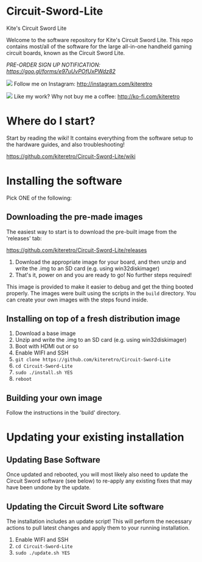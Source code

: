 # Circuit-Sword-Lite
Kite's Circuit Sword Lite

Welcome to the software repository for Kite's Circuit Sword Lite. This repo contains most/all of the software for the large all-in-one handheld gaming circuit boards, known as the Circuit Sword Lite.

_PRE-ORDER SIGN UP NOTIFICATION: https://goo.gl/forms/e97uUvPOfUxPWdz82_

![](https://i.imgur.com/ibdWkuw.png) Follow me on Instagram: http://instagram.com/kiteretro

![](https://i.imgur.com/s4VyfJG.png) Like my work? Why not buy me a coffee: http://ko-fi.com/kiteretro

# Where do I start?
Start by reading the wiki! It contains everything from the software setup to the hardware guides, and also troubleshooting!

https://github.com/kiteretro/Circuit-Sword-Lite/wiki

# Installing the software
Pick ONE of the following:

## Downloading the pre-made images
The easiest way to start is to download the pre-built image from the 'releases' tab:

https://github.com/kiteretro/Circuit-Sword-Lite/releases

1. Download the appropriate image for your board, and then unzip and write the .img to an SD card (e.g. using win32diskimager)
2. That's it, power on and you are ready to go! No further steps required!

This image is provided to make it easier to debug and get the thing booted properly. The images were built using the scripts in the `build` directory. You can create your own images with the steps found inside.

## Installing on top of a fresh distribution image

1. Download a base image
2. Unzip and write the .img to an SD card (e.g. using win32diskimager)
3. Boot with HDMI out or so
4. Enable WIFI and SSH
5. `git clone https://github.com/kiteretro/Circuit-Sword-Lite`
6. `cd Circuit-Sword-Lite`
7. `sudo ./install.sh YES` 
8. `reboot`

## Building your own image
Follow the instructions in the 'build' directory.

# Updating your existing installation
## Updating Base Software
Once updated and rebooted, you will most likely also need to update the Circuit Sword software (see below) to re-apply any existing fixes that may have been undone by the update.

## Updating the Circuit Sword Lite software
The installation includes an update script! This will perform the necessary actions to pull latest changes and apply them to your running installation.

1. Enable WIFI and SSH
2. `cd Circuit-Sword-Lite`
3. `sudo ./update.sh YES`

